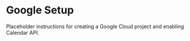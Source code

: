 # Google Setup

Placeholder instructions for creating a Google Cloud project and enabling Calendar API.
